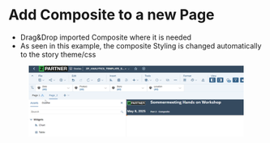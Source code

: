 # Add Composite to a new Page

* Drag\&Drop imported Composite where it is needed
* As seen in this example, the composite Styling is changed automatically to the story theme/css

<figure><img src="../.gitbook/assets/image.png" alt=""><figcaption></figcaption></figure>
